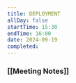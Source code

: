 ```yaml
---
title: DEPLOYMENT
allDay: false
startTime: 15:30
endTime: 16:00
date: 2024-09-19
completed:
---
```

### [[Meeting Notes]]
